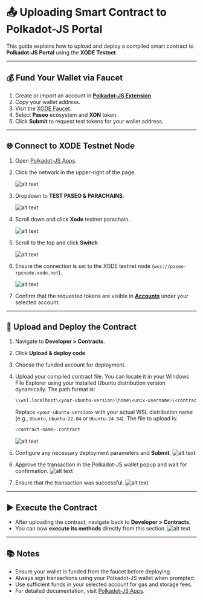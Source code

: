 # 📤 Uploading Smart Contract to Polkadot-JS Portal

This guide explains how to upload and deploy a compiled smart contract to **Polkadot-JS Portal** using the **XODE Testnet**.

---

## 💰 Fund Your Wallet via Faucet

1. Create or import an account in [**Polkadot-JS Extension**](https://polkadot.js.org/extension).
2. Copy your wallet address.
3. Visit the [XODE Faucet](https://node.xode.net/faucet).
4. Select **Paseo** ecosystem and **XON** token.
5. Click **Submit** to request test tokens for your wallet address.

---

## 🌐 Connect to XODE Testnet Node

1. Open [Polkadot-JS Apps](https://polkadot.js.org/apps/#/explorer?rpc=wss://paseo-rpcnode.xode.net).
2. Click the network in the upper-right of the page.

   ![alt text](https://github.com/user-attachments/assets/27a8234f-d9f2-47b5-baf2-5862e3b613e5 "Choose network")
   
3. Dropdown to **TEST PASEO & PARACHAINS**.

   ![alt text](https://github.com/user-attachments/assets/8840005a-8fa3-45f8-8810-f20089f3df16 "Select Paseo network")
   
4. Scroll down and click **Xode** testnet parachain.

   ![alt text](https://github.com/user-attachments/assets/31d6d5ac-722b-458a-9e56-d6d27c2d8dcd "Xode Testnet")

5. Scroll to the top and click **Switch**

   ![alt text](https://github.com/user-attachments/assets/b6912510-02cb-45b8-9fa0-69305749793c "Switch network")

6. Ensure the connection is set to the XODE testnet node (`wss://paseo-rpcnode.xode.net`).

   ![alt text](https://github.com/user-attachments/assets/851e32c3-b6f0-4307-90a8-deac61252416 "Xode websocket")

8. Confirm that the requested tokens are visible in [**Accounts**](https://polkadot.js.org/apps/?rpc=wss://paseo-rpcnode.xode.net#/accounts) under your selected account.

---

## 📑 Upload and Deploy the Contract

1. Navigate to **Developer > Contracts**.
2. Click **Upload & deploy code**.
3. Choose the funded account for deployment.
4. Upload your compiled contract file. You can locate it in your Windows File Explorer using your installed Ubuntu distribution version dynamically. The path format is:

   ```bash
   \\wsl.localhost\<your-ubuntu-version>\home\<unix-username>\<contract-name>\target\ink
   ```

   Replace `<your-ubuntu-version>` with your actual WSL distribution name (e.g., `Ubuntu`, `Ubuntu-22.04`  or `Ubuntu-24.04`).
   The file to upload is:

   ```bash
   <contract-name>.contract
   ```

   ![alt text](https://github.com/user-attachments/assets/41cc69c0-0f73-4637-ab6b-f169da97a547 "Upload smart contract")
5. Configure any necessary deployment parameters and **Submit**.
   ![alt text](https://github.com/user-attachments/assets/c82694a5-f82d-4306-b2f4-71de185f9092 "Sign and submit")
6. Approve the transaction in the Polkadot-JS wallet popup and wait for confirmation.
  ![alt text](https://github.com/user-attachments/assets/689a0174-db9b-4d2d-bf52-b55778b86eeb "Sign transaction")
7. Ensure that the transaction was successful.
   ![alt text](https://github.com/user-attachments/assets/c0866b1a-8e4b-4be7-8f72-b2a8966bfb31 "Transaction success")

---

## ▶ Execute the Contract

* After uploading the contract, navigate back to **Developer > Contracts**.
* You can now **execute its methods** directly from this section.
  ![alt text](https://github.com/user-attachments/assets/c7d60836-92ae-4e65-a789-16ec1a2df2a8 "Sign and submit")

---

## 📚 Notes

* Ensure your wallet is funded from the faucet before deploying.
* Always sign transactions using your Polkadot-JS wallet when prompted.
* Use sufficient funds in your selected account for gas and storage fees.
* For detailed documentation, visit [Polkadot-JS Apps](https://polkadot.js.org/apps/).
